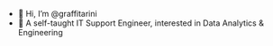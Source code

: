 - 👋 Hi, I’m @graffitarini
- 👀 A self-taught IT Support Engineer, interested in Data Analytics & Engineering

<!---
graffitarini/graffitarini is a ✨ special ✨ repository because its `README.md` (this file) appears on your GitHub profile.
You can click the Preview link to take a look at your changes.
--->
